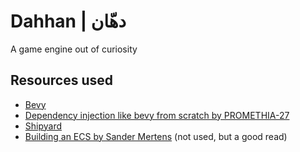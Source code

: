 # Dahhan | دهّان

A game engine out of curiosity


## Resources used
- [Bevy](https://github.com/bevyengine/bevy)
- [Dependency injection like bevy from scratch by PROMETHIA-27](https://promethia-27.github.io/dependency_injection_like_bevy_from_scratch/)
- [Shipyard](https://github.com/leudz/shipyard)
- [Building an ECS by Sander Mertens](https://ajmmertens.medium.com/building-an-ecs-1-where-are-my-entities-and-components-63d07c7da742) (not used, but a good read)
